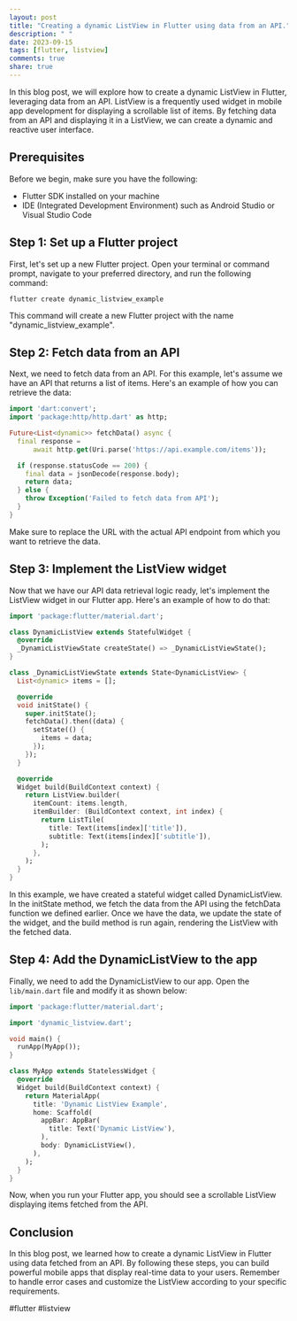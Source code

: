 ```yaml
---
layout: post
title: "Creating a dynamic ListView in Flutter using data from an API."
description: " "
date: 2023-09-15
tags: [flutter, listview]
comments: true
share: true
---
```


In this blog post, we will explore how to create a dynamic ListView in Flutter, leveraging data from an API. ListView is a frequently used widget in mobile app development for displaying a scrollable list of items. By fetching data from an API and displaying it in a ListView, we can create a dynamic and reactive user interface.

## Prerequisites

Before we begin, make sure you have the following:

- Flutter SDK installed on your machine
- IDE (Integrated Development Environment) such as Android Studio or Visual Studio Code

## Step 1: Set up a Flutter project

First, let's set up a new Flutter project. Open your terminal or command prompt, navigate to your preferred directory, and run the following command:

```flutter create dynamic_listview_example```

This command will create a new Flutter project with the name "dynamic_listview_example".

## Step 2: Fetch data from an API

Next, we need to fetch data from an API. For this example, let's assume we have an API that returns a list of items. Here's an example of how you can retrieve the data:

```dart
import 'dart:convert';
import 'package:http/http.dart' as http;

Future<List<dynamic>> fetchData() async {
  final response =
      await http.get(Uri.parse('https://api.example.com/items'));

  if (response.statusCode == 200) {
    final data = jsonDecode(response.body);
    return data;
  } else {
    throw Exception('Failed to fetch data from API');
  }
}
```

Make sure to replace the URL with the actual API endpoint from which you want to retrieve the data.

## Step 3: Implement the ListView widget

Now that we have our API data retrieval logic ready, let's implement the ListView widget in our Flutter app. Here's an example of how to do that:

```dart
import 'package:flutter/material.dart';

class DynamicListView extends StatefulWidget {
  @override
  _DynamicListViewState createState() => _DynamicListViewState();
}

class _DynamicListViewState extends State<DynamicListView> {
  List<dynamic> items = [];

  @override
  void initState() {
    super.initState();
    fetchData().then((data) {
      setState(() {
        items = data;
      });
    });
  }

  @override
  Widget build(BuildContext context) {
    return ListView.builder(
      itemCount: items.length,
      itemBuilder: (BuildContext context, int index) {
        return ListTile(
          title: Text(items[index]['title']),
          subtitle: Text(items[index]['subtitle']),
        );
      },
    );
  }
}
```

In this example, we have created a stateful widget called DynamicListView. In the initState method, we fetch the data from the API using the fetchData function we defined earlier. Once we have the data, we update the state of the widget, and the build method is run again, rendering the ListView with the fetched data.

## Step 4: Add the DynamicListView to the app

Finally, we need to add the DynamicListView to our app. Open the `lib/main.dart` file and modify it as shown below:

```dart
import 'package:flutter/material.dart';

import 'dynamic_listview.dart';

void main() {
  runApp(MyApp());
}

class MyApp extends StatelessWidget {
  @override
  Widget build(BuildContext context) {
    return MaterialApp(
      title: 'Dynamic ListView Example',
      home: Scaffold(
        appBar: AppBar(
          title: Text('Dynamic ListView'),
        ),
        body: DynamicListView(),
      ),
    );
  }
}
```

Now, when you run your Flutter app, you should see a scrollable ListView displaying items fetched from the API.

## Conclusion

In this blog post, we learned how to create a dynamic ListView in Flutter using data fetched from an API. By following these steps, you can build powerful mobile apps that display real-time data to your users. Remember to handle error cases and customize the ListView according to your specific requirements.

#flutter #listview